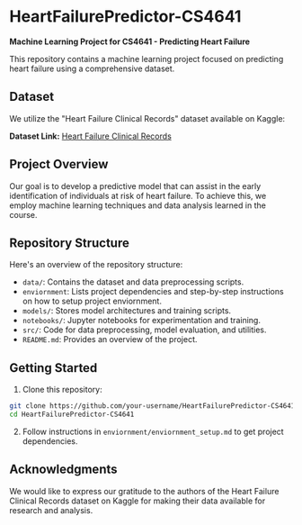 # HeartFailurePredictor-CS4641

**Machine Learning Project for CS4641 - Predicting Heart Failure**

This repository contains a machine learning project focused on predicting heart failure using a comprehensive dataset.

## Dataset

We utilize the "Heart Failure Clinical Records" dataset available on Kaggle:

**Dataset Link:** [Heart Failure Clinical Records](https://www.kaggle.com/datasets/andrewmvd/heart-failure-clinical-data)

## Project Overview

Our goal is to develop a predictive model that can assist in the early identification of individuals at risk of heart failure. To achieve this, we employ machine learning techniques and data analysis learned in the course.

## Repository Structure

Here's an overview of the repository structure:

- `data/`: Contains the dataset and data preprocessing scripts.
- `enviornment`: Lists project dependencies and step-by-step instructions on how to setup project enviornment.
- `models/`: Stores model architectures and training scripts.
- `notebooks/`: Jupyter notebooks for experimentation and training.
- `src/`: Code for data preprocessing, model evaluation, and utilities.
- `README.md`: Provides an overview of the project.

## Getting Started

1. Clone this repository:

```bash
git clone https://github.com/your-username/HeartFailurePredictor-CS4641.git
cd HeartFailurePredictor-CS4641
```

2. Follow instructions in `enviornment/enviornment_setup.md` to get project dependencies.

## Acknowledgments

We would like to express our gratitude to the authors of the Heart Failure Clinical Records dataset on Kaggle for making their data available for research and analysis.